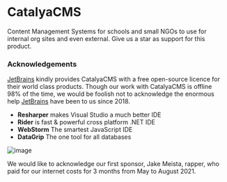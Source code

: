 # CatalyaCMS

Content Management Systems for schools and small NGOs to use for internal org sites and even external. Give us a star as support for this product.


### Acknowledgements

[JetBrains](https://www.jetbrains.com/?from=CatalyaCMS) kindly provides CatalyaCMS with a free open-source licence for their world class products. Though our work with CatalyaCMS is offline 98% of the time, we would be foolish not to acknowledge the enormous help [JetBrains](https://www.jetbrains.com/?from=CatalyaCMS) have been to us since 2018.

- **Resharper** makes Visual Studio a much better IDE
- **Rider** is fast & powerful cross platform .NET IDE
- **WebStorm** The smartest JavaScript IDE
- **DataGrip** The one tool for all databases

![image](https://upload.wikimedia.org/wikipedia/commons/thumb/1/1a/JetBrains_Logo_2016.svg/121px-JetBrains_Logo_2016.svg.png)

We would like to acknowledge our first sponsor, Jake Meista, rapper, who paid for our internet costs for 3 months from May to August 2021.
